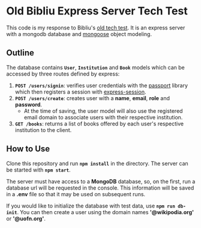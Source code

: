 # Old Bibliu Express Server Tech Test

This code is my response to Bibliu's [old tech test](https://github.com/bibliotom/express-code-challenge). It is an express server with a mongodb database and [mongoose](https://mongoosejs.com/) object modeling. 

## Outline

The database contains **`User`**, **`Institution`** and **`Book`** models which can be accessed by three routes defined by express:

1. **`POST /users/signin`**: verifies user credentials with the [passport](https://www.npmjs.com/package/passport) library which then registers a session with [express-session](https://www.npmjs.com/package/express-session).
1. **`POST /users/create`**: creates user with a **name**, **email**, **role** and **password**. 
    - At the time of saving, the user model will also use the registered email domain to associate users with their respective institution.
1. **`GET /books`**: returns a list of books offered by each user's respective institution to the client.

## How to Use

Clone this repository and run **`npm install`** in the directory. The server can be started with **`npm start`**. 

The server must have access to a **MongoDB** database, so, on the first, run a database url will be requested in the console. This information will be saved in a **.env** file so that it may be used on subsequent runs. 

If you would like to initialize the database with test data, use **`npm run db-init`**. You can then create a user using the domain names **'@wikipodia.org'** or **'@uofn.org'**.


